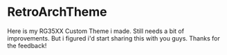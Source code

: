 # RetroArchTheme
Here is my RG35XX Custom Theme i made. Still needs a bit of improvements. But i figured i'd start sharing this with you guys. Thanks for the feedback!
